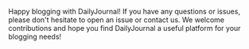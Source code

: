 
Happy blogging with DailyJournal! If you have any questions or issues, please don't hesitate to open an issue or contact us. We welcome contributions and hope you find DailyJournal a useful platform for your blogging needs!